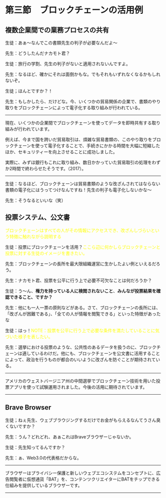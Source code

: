 # 第三節　ブロックチェーンの活用例

## 複数企業間での業務プロセスの共有

生徒：あぁ〜なんでこの書類先生の判子が必要なんだよ〜

先生：どうしたんだナカモト君？

生徒：旅行の学割、先生の判子がないと適用されないんですよ。

先生：なるほど、確かにそれは面倒かもな。でもそれもいずれなくなるかもしれないぞ。

生徒；ほんとですか？！

先生：もしかしたら、だけどな。今、いくつかの貿易関係の企業で、書類のやり取りをブロックチェーンによって電子化する取り組みが行われている。

***
現在、いくつかの企業間でブロックチェーンを使ってデータを即時共有する取り組みが行われています。

例えば、今まで国を跨いだ貿易取引は、煩雑な貿易書類の、このやり取りをブロックチェーンを使って電子化することで、手続きにかかる時間を大幅に短縮したほか、セキュリティーを向上させることに成功しました。

実際に、みずほ銀行もこれに取り組み、数日かかっていた貿易取引の処理をわずか2時間で終わらせたそうです。（2017）。
***

生徒：なるほど、ブロックチェーンは貿易書類のような改ざんされてはならない書類の電子化にはうってつけなんですね！先生の判子も電子化しないかな〜

先生：そうなるといいな（笑）

## 投票システム、公文書

<span style="color:yellow;">ブロックチェーンはすべての人がその情報にアクセスでき、改ざんしづらいという特徴に触れながら説明する</span>

生徒：投票にブロックチェーンを活用？<span style="color:yellow;">ここら辺に何かしらブロックチェーンと投票に対する生徒のイメージを書きたい。</span>

先生：ブロックチェーンの長所を最大限組織運営に生かしたよい例といえるだろう。

先生：ナカモト君、投票を公平に行う上で必要不可欠なことは何だろうか？

生徒：う～ん、**権力を持っている人に検閲されないこと**、**みんなが投票結果を確認できること、ですか？**

先生：他にも一人一票の原則などがある。さて、ブロックチェーンの長所には、「改ざんが困難である」、「全ての人が情報を閲覧できる」といった特徴があったな

生徒：はっ！<span style="color:yellow;">NOTE：投票を公平に行う上で必要な条件を満たしていることに気づいた様子を表したい。</span>

先生：選挙における投票のような、公共性のあるデータを扱うのに、ブロックチェーンは適しているわけだ。他にも、ブロックチェーンを公文書に活用することによって、政治を行うものが都合のいいように改ざんを防ぐことが期待されている。

***
アメリカのウェストバージニア州の中間選挙でブロックチェーン技術を用いた投票アプリを使って試験運用されました。今後の活用に期待されています。
***

## Brave Browser

生徒；ねぇ先生、ウェブブラウジングするだけでお金がもらえるなんてうさん臭くないですか？

先生：うん？どれどれ、あぁこれはBraveブラウザーじゃないか。

生徒：先生知ってるんですか？

先生：ぁ、Web3.0の代表格だからな。

***
ブラウザーはプライバシー保護と新しいウェブエコシステムをコンセプトに、広告閲覧者に仮想通貨「BAT」を、コンテンツクリエイターにBATをチップできる仕組みを提供しているブラウザーです。
***


